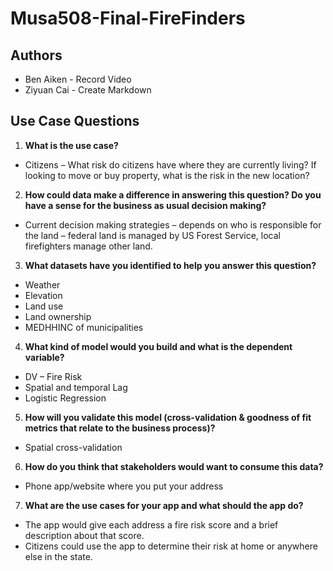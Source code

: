 # Musa508-Final-FireFinders

## Authors

- Ben Aiken - Record Video
- Ziyuan Cai - Create Markdown

## Use Case Questions

1. **What is the use case?**

- Citizens – What risk do citizens have where they are currently living?  If looking to move or buy property, what is the risk in the new location?

2. **How could data make a difference in answering this question? Do you have a sense for the business as usual decision making?** 

- Current decision making strategies – depends on who is responsible for the land – federal land is managed by US Forest Service, local firefighters manage other land.

3. **What datasets have you identified to help you answer this question?** 

- Weather
- Elevation
- Land use
- Land ownership
- MEDHHINC of municipalities

4. **What kind of model would you build and what is the dependent variable?** 

- DV – Fire Risk
- Spatial and temporal Lag
- Logistic Regression

5. **How will you validate this model (cross-validation & goodness of fit metrics that relate to the business process)?**  

- Spatial cross-validation
 
6. **How do you think that stakeholders would want to consume this data?**  

- Phone app/website where you put your address

7. **What are the use cases for your app and what should the app do?**  

- The app would give each address a fire risk score and a brief description about that score.
- Citizens could use the app to determine their risk at home or anywhere else in the state.
